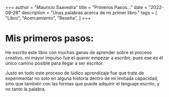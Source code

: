 +++
author = "Mauricio Saavedra"
title = "Primeros Pasos..."
date = "2022-09-28"
description = "Unas palabras acerca de mi primer libro."
tags = [
    "Libro",
    "Acercamiento",
    "Reseña",
]
+++

# Mis primeros pasos:

He escrito este libro con muchas ganas de aprender sobre el proceso creativo, mi mayor impulso fue el querer empezar a escribir, pues ese es él único camino posible para llegar a ser escritor.

Justo en todo este proceso de lúdico aprendizaje fue que trate de experimentar no solo en alguna historia dentro de mi limitada capacidad, sino que también con las formas que puede adquirir el lenguaje escrito, y no tanto la palabra.